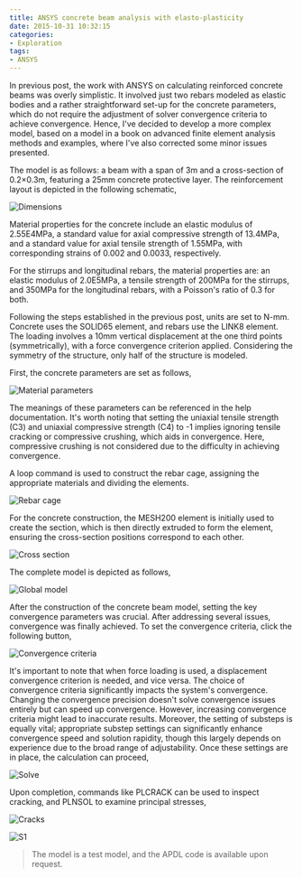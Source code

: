 ```yaml
---
title: ANSYS concrete beam analysis with elasto-plasticity
date: 2015-10-31 10:32:15
categories:
- Exploration
tags:
- ANSYS
---
```


In previous post, the work with ANSYS on calculating reinforced concrete beams was overly simplistic. It involved just two rebars modeled as elastic bodies and a rather straightforward set-up for the concrete parameters, which do not require the adjustment of solver convergence criteria to achieve convergence. Hence, I've decided to develop a more complex model, based on a model in a book on advanced finite element analysis methods and examples, where I've also corrected some minor issues presented.

<!-- more -->

The model is as follows: a beam with a span of 3m and a cross-section of 0.2×0.3m, featuring a 25mm concrete protective layer. The reinforcement layout is depicted in the following schematic,

![Dimensions](/uploads/imgs/2015/RCBEAM.svg)

Material properties for the concrete include an elastic modulus of 2.55E4MPa, a standard value for axial compressive strength of 13.4MPa, and a standard value for axial tensile strength of 1.55MPa, with corresponding strains of 0.002 and 0.0033, respectively.

For the stirrups and longitudinal rebars, the material properties are: an elastic modulus of 2.0E5MPa, a tensile strength of 200MPa for the stirrups, and 350MPa for the longitudinal rebars, with a Poisson's ratio of 0.3 for both.

Following the steps established in the previous post, units are set to N-mm. Concrete uses the SOLID65 element, and rebars use the LINK8 element. The loading involves a 10mm vertical displacement at the one third points (symmetrically), with a force convergence criterion applied. Considering the symmetry of the structure, only half of the structure is modeled.

First, the concrete parameters are set as follows,

![Material parameters](/uploads/imgs/2015/RCBEAM1.png)

The meanings of these parameters can be referenced in the help documentation. It's worth noting that setting the uniaxial tensile strength (C3) and uniaxial compressive strength (C4) to -1 implies ignoring tensile cracking or compressive crushing, which aids in convergence. Here, compressive crushing is not considered due to the difficulty in achieving convergence.

A loop command is used to construct the rebar cage, assigning the appropriate materials and dividing the elements.

![Rebar cage](/uploads/imgs/2015/RCBEAM2.png)

For the concrete construction, the MESH200 element is initially used to create the section, which is then directly extruded to form the element, ensuring the cross-section positions correspond to each other.

![Cross section](/uploads/imgs/2015/RCBEAM3.png)

The complete model is depicted as follows,

![Global model](/uploads/imgs/2015/RCBEAM8.png)

After the construction of the concrete beam model, setting the key convergence parameters was crucial. After addressing several issues, convergence was finally achieved. To set the convergence criteria, click the following button,

![Convergence criteria](/uploads/imgs/2015/RCBEAM4.png)

It's important to note that when force loading is used, a displacement convergence criterion is needed, and vice versa. The choice of convergence criteria significantly impacts the system's convergence. Changing the convergence precision doesn't solve convergence issues entirely but can speed up convergence. However, increasing convergence criteria might lead to inaccurate results. Moreover, the setting of substeps is equally vital; appropriate substep settings can significantly enhance convergence speed and solution rapidity, though this largely depends on experience due to the broad range of adjustability. Once these settings are in place, the calculation can proceed,

![Solve](/uploads/imgs/2015/RCBEAM5.png)

Upon completion, commands like PLCRACK can be used to inspect cracking, and PLNSOL to examine principal stresses,

![Cracks](/uploads/imgs/2015/RCBEAM6.png)

![S1](/uploads/imgs/2015/RCBEAM7.png)

> The model is a test model, and the APDL code is available upon request.